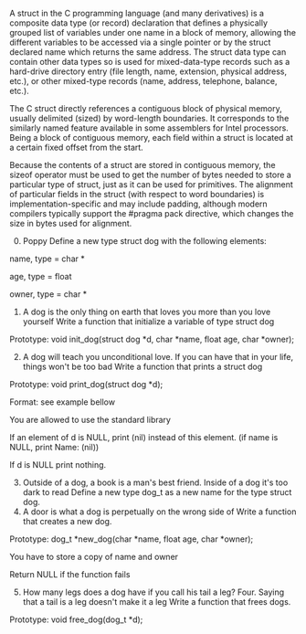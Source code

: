 A struct in the C programming language (and many derivatives) is a composite data type (or record) declaration that defines a physically grouped list of variables under one name in a block of memory, allowing the different variables to be accessed via a single pointer or by the struct declared name which returns the same address. The struct data type can contain other data types so is used for mixed-data-type records such as a hard-drive directory entry (file length, name, extension, physical address, etc.), or other mixed-type records (name, address, telephone, balance, etc.).

The C struct directly references a contiguous block of physical memory, usually delimited (sized) by word-length boundaries. It corresponds to the similarly named feature available in some assemblers for Intel processors. Being a block of contiguous memory, each field within a struct is located at a certain fixed offset from the start.

Because the contents of a struct are stored in contiguous memory, the sizeof operator must be used to get the number of bytes needed to store a particular type of struct, just as it can be used for primitives. The alignment of particular fields in the struct (with respect to word boundaries) is implementation-specific and may include padding, although modern compilers typically support the #pragma pack directive, which changes the size in bytes used for alignment.

0. Poppy
Define a new type struct dog with the following elements:

name, type = char *

age, type = float

owner, type = char *

1. A dog is the only thing on earth that loves you more than you love yourself
Write a function that initialize a variable of type struct dog

Prototype: void init_dog(struct dog *d, char *name, float age, char *owner);

2. A dog will teach you unconditional love. If you can have that in your life, things won't be too bad
Write a function that prints a struct dog

Prototype: void print_dog(struct dog *d);

Format: see example bellow

You are allowed to use the standard library

If an element of d is NULL, print (nil) instead of this element. (if name is NULL, print Name: (nil))

If d is NULL print nothing.

3. Outside of a dog, a book is a man's best friend. Inside of a dog it's too dark to read
Define a new type dog_t as a new name for the type struct dog.
4. A door is what a dog is perpetually on the wrong side of
Write a function that creates a new dog.

Prototype: dog_t *new_dog(char *name, float age, char *owner);

You have to store a copy of name and owner

Return NULL if the function fails

5. How many legs does a dog have if you call his tail a leg? Four. Saying that a tail is a leg doesn't make it a leg
Write a function that frees dogs.

Prototype: void free_dog(dog_t *d);

